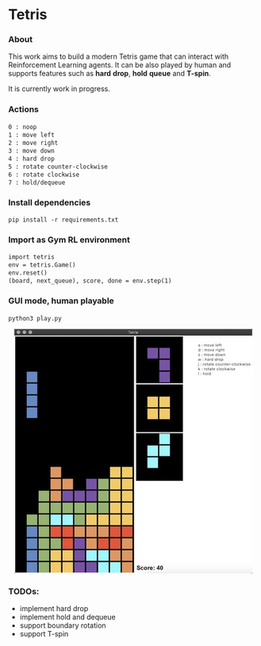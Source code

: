 # Tetris

### About

This work aims to build a modern Tetris game that can interact with Reinforcement Learning agents. It can be also played by human and supports features such as **hard** **drop**, **hold** **queue** and **T-spin**.

It is currently work in progress.

### Actions

    0 : noop
    1 : move left
    2 : move right
    3 : move down
    4 : hard drop
    5 : rotate counter-clockwise
    6 : rotate clockwise
    7 : hold/dequeue

### Install dependencies

    pip install -r requirements.txt

### Import as Gym RL environment

    import tetris
    env = tetris.Game()
    env.reset()
    (board, next_queue), score, done = env.step(1)

### GUI mode, human playable

    python3 play.py

<p align="center">
  <img src="/imgs/gui.jpg" alt="GUI"/>
</p>

### TODOs:

- implement hard drop
- implement hold and dequeue
- support boundary rotation
- support T-spin
